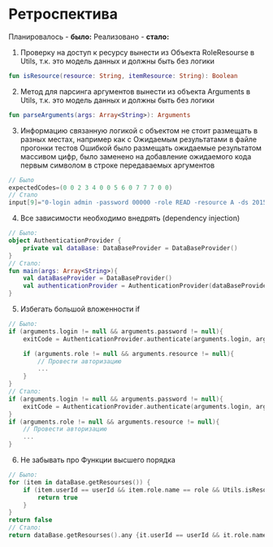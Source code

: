 # Ретроспектива

Планировалось - **было:**
Реализовано   - **стало:** 

1. Проверку на доступ к ресурсу вынести из Объекта RoleResourse в Utils, т.к. это модель данных и должны быть без логики
```kotlin
fun isResource(resource: String, itemResource: String): Boolean
```
2. Метод для парсинга аргументов вынести из объекта Arguments в Utils, т.к. это модель данных и должны быть без логики
```kotlin
fun parseArguments(args: Array<String>): Arguments
```
3. Информацию связанную логикой с объектом не стоит размещать в разных местах, например как с Ожидаемым результатами в файле прогонки тестов
Ошибкой было размещать ожидаемые результатом массивом цифр, было заменено на добавление ожидаемого кода первым символом в строке передаваемых аргументов
```kotlin
// Было
expectedCodes=(0 0 2 3 4 0 0 5 6 0 7 7 7 0 0)
// Стало
input[9]="0-login admin -password 00000 -role READ -resource A -ds 2015-12-31 -de 2016-12-31 -vol 55"
```
4. Все зависимости необходимо внедрять (dependency injection)
```kotlin
// Было:
object AuthenticationProvider {
    private val dataBase: DataBaseProvider = DataBaseProvider()
}
// Стало:
fun main(args: Array<String>){
    val dataBaseProvider = DataBaseProvider()
    val authenticationProvider = AuthenticationProvider(dataBaseProvider)
}
```
5. Избегать большой вложенности if
```kotlin
// Было:
if (arguments.login != null && arguments.password != null){
    exitCode = AuthenticationProvider.authenticate(arguments.login, arguments.password)

    if (arguments.role != null && arguments.resource != null){
        // Провести авторизацию
        ...
    }
}  
// Стало:
if (arguments.login != null && arguments.password != null){
    exitCode = AuthenticationProvider.authenticate(arguments.login, arguments.password)
}  
if (arguments.role != null && arguments.resource != null){
    // Провести авторизацию
    ...
}
```
6. Не забывать про Функции высшего порядка
```kotlin
// Было:
for (item in dataBase.getResourses()) {
    if (item.userId == userId && item.role.name == role && Utils.isResource(resourse, item.resource)) {
        return true
    }
}
return false
// Стало:
return dataBase.getResourses().any {it.userId == userId && it.role.name == role && Utils.isResource(resourse, it.resource)}
```